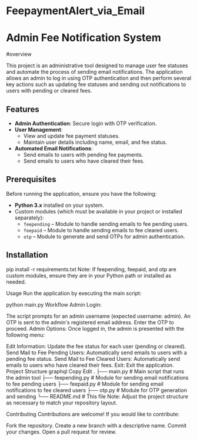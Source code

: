# FeepaymentAlert_via_Email

# Admin Fee Notification System
#overview

This project is an administrative tool designed to manage user fee statuses and automate the process of sending email notifications. The application allows an admin to log in using OTP authentication and then perform several key actions such as updating fee statuses and sending out notifications to users with pending or cleared fees.

## Features

- **Admin Authentication**: Secure login with OTP verification.
- **User Management**: 
  - View and update fee payment statuses.
  - Maintain user details including name, email, and fee status.
- **Automated Email Notifications**:
  - Send emails to users with pending fee payments.
  - Send emails to users who have cleared their fees.

## Prerequisites

Before running the application, ensure you have the following:
- **Python 3.x** installed on your system.
- Custom modules (which must be available in your project or installed separately):
  - `feepending` – Module to handle sending emails to fee pending users.
  - `feepaid` – Module to handle sending emails to fee cleared users.
  - `otp` – Module to generate and send OTPs for admin authentication.

## Installation

pip install -r requirements.txt
Note: If feepending, feepaid, and otp are custom modules, ensure they are in your Python path or installed as needed.

Usage
Run the application by executing the main script:

python main.py
Workflow
Admin Login:

The script prompts for an admin username (expected username: admin).
An OTP is sent to the admin's registered email address. Enter the OTP to proceed.
Admin Options: Once logged in, the admin is presented with the following menu:

Edit Information: Update the fee status for each user (pending or cleared).
Send Mail to Fee Pending Users: Automatically send emails to users with a pending fee status.
Send Mail to Fee Cleared Users: Automatically send emails to users who have cleared their fees.
Exit: Exit the application.
Project Structure
graphql
Copy
Edit
.
├── main.py         # Main script that runs the admin tool
├── feepending.py   # Module for sending email notifications to fee pending users
├── feepaid.py      # Module for sending email notifications to fee cleared users
├── otp.py          # Module for OTP generation and sending
└── README.md       # This file
Note: Adjust the project structure as necessary to match your repository layout.

Contributing
Contributions are welcome! If you would like to contribute:

Fork the repository.
Create a new branch with a descriptive name.
Commit your changes.
Open a pull request for review.
